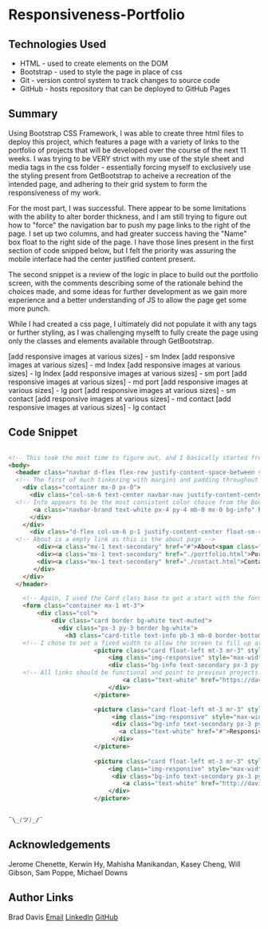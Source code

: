# Responsiveness-Portfolio

## Technologies Used
- HTML - used to create elements on the DOM
- Bootstrap - used to style the page in place of css
- Git - version control system to track changes to source code
- GitHub - hosts repository that can be deployed to GitHub Pages

## Summary 
Using Bootstrap CSS Framework, I was able to create three html files to deploy this project, which features a page with a variety of links to the portfolio of projects that will be developed over the course of the next 11 weeks.  I was trying to be VERY strict with my use of the style sheet and media tags in the css folder - essentially forcing myself to exclusively use the styling present from GetBootstrap to acheive a recreation of the intended page, and adhering to their grid system to form the responsiveness of my work.  

For the most part, I was successful.  There appear to be some limitations with the ability to alter border thickness, and I am still trying to figure out how to "force" the navigation bar to push my page links to the right of the page.  I set up two columns, and had greater success having the "Name" box float to the right side of the page.  I have those lines present in the first section of code snipped below, but I felt the priority was assuring the mobile interface had the center justified content present.

The second snippet is a review of the logic in place to build out the portfolio screen, with the comments describing some of the rationale behind the choices made, and some ideas for further development as we gain more experience and a better understanding of JS to allow the page get some more punch.

While I had created a css page, I ultimately did not populate it with any tags or further styling, as I was challenging myselft to fully create the page using only the classes and elements available through GetBootstrap.

[add responsive images at various sizes] - sm Index
[add responsive images at various sizes] - md Index
[add responsive images at various sizes] - lg Index
[add responsive images at various sizes] - sm port
[add responsive images at various sizes] - md port
[add responsive images at various sizes] - lg port
[add responsive images at various sizes] - sm contact
[add responsive images at various sizes] - md contact
[add responsive images at various sizes] - lg contact


## Code Snippet

```html

<!-- This took the most time to figure out, and I basically started from scratch at one point as the design was not allowing me to have the two columns that make up the header stack on each other. I tried to start from the smallest screen level and was satisfied with the alignment of the name header and navigation links - at very wide screen levels, the alignment for the nav links is not fully right justified, but the aesthetics of not having a fully open top bar feels like it has some merit-->
<body>
  <header class="navbar d-flex flex-row justify-content-space-between sticky-top navbar-expand-sm mx-auto m-0 p-0 border-bottom border-secondary" style="border-width: 20px">
  <!-- The first of much tinkering with margins and padding throughout the document began with the header-->
    <div class="container mx-0 px-0">
      <div class="col-sm-6 text-center navbar-nav justify-content-center pr-0 float-sm-left">
  <!-- Info appears to be the most consistent color choice from the Bootstrap defaults, with white, light, and secondary used as needed for background and text choices throughout document -->
       <a class="navbar-brand text-white px-4 py-4 mb-0 mx-0 bg-info" href=""><h4>Brad Davis</h4></a>
      </div>
    </div>  
      <div class="d-flex col-sm-6 p-1 justify-content-center float-sm-right ">
  <!-- About is a empty link as this is the about page -->
        <div><a class="mx-1 text-secondary" href="#">About<span class="sr-only">(current)</span></a></div> 
        <div><a class="mx-1 text-secondary" href="./portfolio.html">Portfolio</a></div>
        <div><a class="mx-1 text-secondary" href="./contact.html">Contact</a></div>
       </div>
    </div>
  </header>

    <!-- Again, I used the Card class base to get a start with the formatting, and again used Picture to work with some of the responsivness -->
    <form class="container mx-1 mt-3">
        <div class="col">
            <div class="card border bg-white text-muted">
              <div class="px-3 py-3 border bg-white">
                <h3 class="card-title text-info pb-3 mb-0 border-bottom border-secondary">Portfolio</h3>
    <!-- I chose to set a fixed width to allow the screen to fill up at the largest widths, and still have a nearly full screen at xs/sm levels -->
                        <picture class="card float-left mt-3 mr-3" style="width: 16rem;">
                            <img class="img-responsive" style="max-width: 20rem;" src="https://images.pexels.com/photos/341523/pexels-photo-341523.jpeg?auto=compress&cs=tinysrgb&dpr=1&w=500" alt="Numerous Screens">
                            <div class="bg-info text-secondary px-3 py-3 text-center">
    <!-- All links should be functional and point to previous projects.  The image is related to the specific project to create this page, but I expect I'll make changes when refactoring in the future-->
                                <a class="text-white" href="https://davisbradleyj.github.io/code-refactor/">Code Refactor</a>
                            </div>
                        </picture>

                        <picture class="card float-left mt-3 mr-3" style="width: 16rem;">
                             <img class="img-responsive" style="max-width: 20rem;" src="https://images.pexels.com/photos/341523/pexels-photo-341523.jpeg?auto=compress&cs=tinysrgb&dpr=1&w=500" alt="Numerous Screens">
                             <div class="bg-info text-secondary px-3 py-3 text-center">
                               <a class="text-white" href="#">Responsiveness Portfolio</a>
                             </div>
                        </picture>
            
                        <picture class="card float-left mt-3 mr-3" style="width: 16rem;">
                            <img class="img-responsive" style="max-width: 20rem;" src="https://images.pexels.com/photos/341523/pexels-photo-341523.jpeg?auto=compress&cs=tinysrgb&dpr=1&w=500" alt="Numerous Screens">
                             <div class="bg-info text-secondary px-3 py-3 text-center">
                                <a class="text-white" href="http://davisbradleyj.github.io/Password_Generator">Password Generator</a>
                            </div>
                        </picture>


```

```css

¯\_(ツ)_/¯

```

## Acknowledgements
 Jerome Chenette, Kerwin Hy, Mahisha Manikandan, Kasey Cheng, Will Gibson, Sam Poppe, Michael Downs

## Author Links
Brad Davis
[Email](davis.bradleyj@gmail.com)
[LinkedIn](https://www.linkedin.com/in/brad-davis-7885884/)
[GitHub](https://github.com/davisbradleyj)
